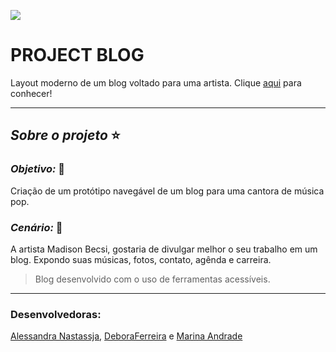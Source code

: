 ![](https://user-images.githubusercontent.com/27302446/81299841-3e47dd00-904d-11ea-8c04-7717b6fe5468.png)

# PROJECT BLOG
Layout moderno de um blog voltado para uma artista.  Clique [aqui](https://alessandra-nastassja.github.io/PROJECT-BLOG/) para conhecer!

******
## *Sobre o projeto* ⭐️

### *Objetivo:* 📌 
Criação de um protótipo navegável de um blog para uma cantora de música pop.

### *Cenário:* 📌 
A artista Madison Becsi, gostaria de divulgar melhor o seu trabalho em um blog. Expondo suas músicas, fotos, contato, agênda e carreira.

> Blog desenvolvido com o uso de ferramentas acessíveis. 

****** 
### Desenvolvedoras:
[Alessandra Nastassja](https://github.com/Alessandra-Nastassja),
[DeboraFerreira]() e
[Marina Andrade](https://github.com/MarinAndrade)
